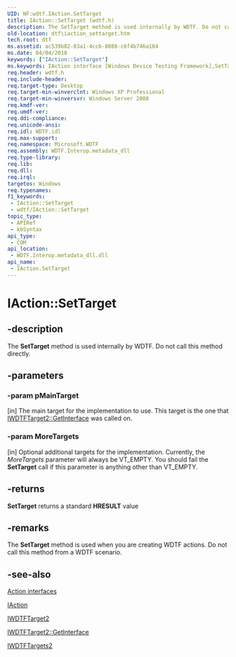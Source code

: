 ```yaml
---
UID: NF:wdtf.IAction.SetTarget
title: IAction::SetTarget (wdtf.h)
description: The SetTarget method is used internally by WDTF. Do not call this method directly.
old-location: dtf\iaction_settarget.htm
tech.root: dtf
ms.assetid: ac539b82-83a1-4ccb-8088-c6f4b746a184
ms.date: 04/04/2018
keywords: ["IAction::SetTarget"]
ms.keywords: IAction interface [Windows Device Testing Framework],SetTarget method, IAction.SetTarget, IAction::SetTarget, IAction_6b35121b-1750-475f-8c37-5edf9c0b8585.xml, Microsoft.WDTF.IAction.SetTarget, Microsoft::WDTF::IAction::SetTarget, SetTarget, SetTarget method [Windows Device Testing Framework], SetTarget method [Windows Device Testing Framework],IAction interface, dtf.iaction_settarget, wdtf/IAction::SetTarget
req.header: wdtf.h
req.include-header: 
req.target-type: Desktop
req.target-min-winverclnt: Windows XP Professional
req.target-min-winversvr: Windows Server 2008
req.kmdf-ver: 
req.umdf-ver: 
req.ddi-compliance: 
req.unicode-ansi: 
req.idl: WDTF.idl
req.max-support: 
req.namespace: Microsoft.WDTF
req.assembly: WDTF.Interop.metadata_dll
req.type-library: 
req.lib: 
req.dll: 
req.irql: 
targetos: Windows
req.typenames: 
f1_keywords:
 - IAction::SetTarget
 - wdtf/IAction::SetTarget
topic_type:
 - APIRef
 - kbSyntax
api_type:
 - COM
api_location:
 - WDTF.Interop.metadata_dll.dll
api_name:
 - IAction.SetTarget
---
```


# IAction::SetTarget


## -description

The <b>SetTarget</b> method is used internally by WDTF. Do not call this method directly.

## -parameters

### -param pMainTarget 

[in]
The main target for the implementation to use. This target is the one 
that <a href="/windows-hardware/drivers/ddi/wdtf/nf-wdtf-iwdtftarget2-getinterface">IWDTFTarget2::GetInterface</a> was called on.

### -param MoreTargets 

[in]
Optional additional targets for the implementation. Currently, the <i>MoreTargets</i> parameter will always be VT_EMPTY. You should fail the <b>SetTarget</b> call if this parameter is anything other than VT_EMPTY.

## -returns

<b>SetTarget</b> returns a standard <b>HRESULT</b> value

## -remarks

The <b>SetTarget</b> method is used when you are creating WDTF actions.  Do not call this method from a WDTF scenario.

## -see-also

<a href="/windows-hardware/drivers/ddi/index">Action interfaces</a>



<a href="/windows-hardware/drivers/ddi/wdtf/nn-wdtf-iaction">IAction</a>



<a href="/windows-hardware/drivers/ddi/wdtf/nn-wdtf-iwdtftarget2">IWDTFTarget2</a>



<a href="/windows-hardware/drivers/ddi/wdtf/nf-wdtf-iwdtftarget2-getinterface">IWDTFTarget2::GetInterface</a>



<a href="/windows-hardware/drivers/ddi/wdtf/nn-wdtf-iwdtftargets2">IWDTFTargets2</a>